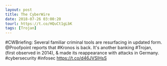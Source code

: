 ```yaml
---
layout: post
title: The CyberWire
date: 2018-07-26 03:00:20
tourl: https://t.co/HQuCt1gLbK
tags: [Trojan]
---
```

#CWBriefing: Several familiar criminal tools are resurfacing in updated form. @Proofpoint reports that #Kronos is back. It's another banking #Trojan, (first observed in 2014), &amp; made its reappearance with attacks in Germany. #cybersecurity #infosec https://t.co/d46JVSlHsS